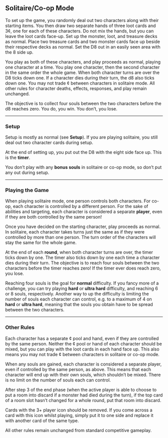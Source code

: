 Solitaire/Co-op Mode
--------------------

To set up the game, you randomly deal out two characters along with their starting items. You then draw two separate hands of three loot cards and 3¢, one for each of these characters. Do not mix the hands, but you can leave the loot cards face-up. Set up the monster, loot, and treasure decks as normal. Place two treasure cards and two monster cards face up beside their respective decks as normal. Set the D8 out in an easily seen area with the 8 side up.

You play as both of these characters, and play proceeds as normal, playing one character at a time. You play one character, then the second character in the same order the whole game. When both character turns are over the D8 ticks down one. If a character dies during their turn, the d8 also ticks down one. You may not trade ¢ between characters in solitaire mode. All other rules for character deaths, effects, responses, and play remain unchanged.

The objective is to collect four souls between the two characters before the d8 reaches zero. You do, you win. You don’t, you lose.

* * *

### Setup

Setup is mostly as normal (see **Setup**). If you are playing solitaire, you still deal out two character cards during setup.

At the end of setting up, you put out the D8 with the eight side face up. This is the **timer**.

You don’t play with any **bonus souls** in solitaire or co-op mode, so don’t put any out during setup.

* * *

### Playing the Game

When playing solitaire mode, one person controls both characters. For co-op, each character is controlled by a different person. For the sake of abilities and targeting, each character is considered a separate **player**, even if they are both controlled by the same person!

Once you have decided on the starting character, play proceeds as normal. In solitaire, each character takes turns just the same as if they were controlled by more than one person. The turn order of the characters will stay the same for the whole game.

At the end of each **round**, when both character turns are over, the timer ticks down by one. The timer also ticks down by one each time a character dies during their turn. The objective is to reach four souls between the two characters before the timer reaches zero! If the timer ever does reach zero, you lose.

Reaching four souls is the goal for **normal** difficulty. If you fancy more of a challenge, you can try playing **hard** or **ultra hard** difficulty, and reaching 6 or 8 souls, respectively. Another way to up the difficulty is limiting the number of souls each character can control, e.g. to a maximum of 4 on **hard** or **ultra hard**, meaning that the souls you obtain have to be spread between the two characters.

* * *

### Other Rules

Each character has a separate ¢ pool and hand, even if they are controlled by the same person. Neither the ¢ pool or hand of each character should be mixed, but you can play with the loot cards in each hand face up. This also means you may not trade ¢ between characters in solitaire or co-op mode.

When any souls are gained, each character is considered a separate player, even if controlled by the same person, as above. This means that each character will end up with their own souls, which shouldn’t be mixed. There is no limit on the number of souls each can control.

After step 3 of the end phase (when the active player is able to choose to put a room into discard if a monster had died during the turn), if the top card of a room slot hasn’t changed for a whole round, put that room into discard.

Cards with the 3+ player icon should be removed. If you come across a card with this icon whilst playing, simply put it to one side and replace it with another card of the same type.

All other rules remain unchanged from standard competitive gameplay.

